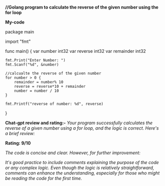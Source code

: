 **//Golang program to calculate the reverse of the given number using the for loop**

**My-code**

package main

import "fmt"

func main()  {
	var number int32 
	var reverse int32 
	var remainder int32 

	fmt.Print("Enter Number: ")
	fmt.Scanf("%d", &number)

    //calcualte the reverse of the given number
	for number > 0 {
		remainder = number% 10
		reverse = reverse*10 + remainder
		number = number / 10
	}

	fmt.Printf("reverse of number: %d", reverse)
}


**Chat-gpt review and rating:-**
*Your program successfully calculates the reverse of a given number using a for loop, and the logic is correct. Here's a brief review:*

**Rating: 9/10**

*The code is concise and clear. However, for further improvement:*

*It's good practice to include comments explaining the purpose of the code or any complex logic. Even though the logic is relatively straightforward, comments can enhance the understanding, especially for those who might be reading the code for the first time.*

